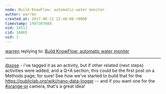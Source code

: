 ```yaml
---
node: Build KnowFlow: automatic water moniter
author: warren
created_at: 2017-06-12 22:48:08 +0000
timestamp: 1497307688
nid: 14511
cid: 16865
uid: 1
---
```




[warren](../profile/warren) replying to: [Build KnowFlow: automatic water moniter](../notes/shanlter/06-08-2017/knowflow-automatic-water-meter)

----
[@xose](/profile/xose) - i've tagged it as an activity, but if other related (next steps) activities were added, and a Q+A section, this could be the first post on a Methods page, for sure! See how we've started to build that for the https://publiclab.org/wiki/nano-data-logger -- and if you want one for the [#orange-pi](/tag/orange-pi) camera, that's a great idea!